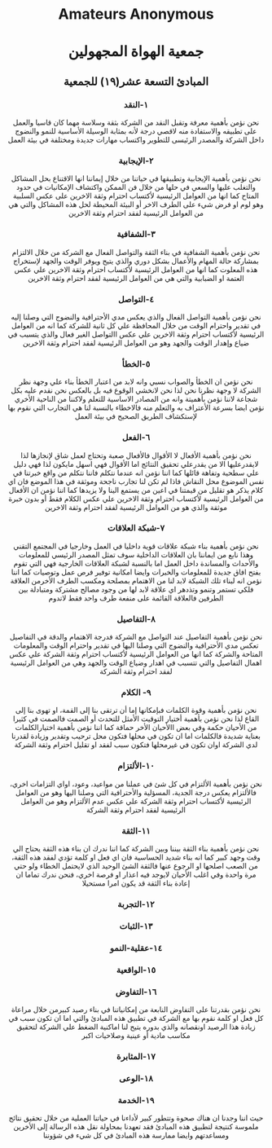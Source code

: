 # <center>Amateurs Anonymous </center>
# <center>جمعية الهواة المجهولين </center>




## <center> المبادئ التسعة عشر(١٩) للجمعية</center>

### <center>  ١-النقد</center>

<center> نحن نؤمن بأهمية معرفة وتقبل النقد من الشركة بثقة وسلاسة مهما كان قاسيا والعمل على تطبيقه والاستفادة منه لاقصي درجة لأنه بمثابة الوسيلة الأساسية للنمو والنضوج داخل الشركة والمصدر الرئيسى للتطوير واكتساب مهارات جديدة ومختلفة في بيئة العمل</center>

### <center> ٢-الإيجابية</center>

<center>نحن نؤمن بأهمية الإيجابية وتطبيقها في حياتنا من خلال إيماننا انها الاقتناع بحل المشاكل والتغلب عليها والسعي في حلها من خلال فن الممكن واكتشاف الإمكانيات في حدود المتاح  كما انها من العوامل الرئيسية لأكتساب احترام وثقة الاخرين على عكس السلبية وهو لوم او فرض شيء على الطرف الاخر أو البيئة المحيطة لحل هذه المشاكل والتي هي من العوامل الرئيسية لفقد احترام وثقة الاخرين</center>

### <center> ٣-الشفافية</center>

<center>نحن نؤمن بأهمية الشفافية في بناء الثقة والتواصل الفعال مع الشركة من خلال الالتزام  بمشاركة حالة المهام والأعمال بشكل دوري والذي يتيح ويوفر الوقت والجهد لإستخراج هذه المعلوت كما انها من العوامل الرئيسية لأكتساب احترام وثقة الاخرين علي عكس العتمة او الضبابية  والتي هي من العوامل الرئيسية لفقد احترام وثقة الاخرين</center>

### <center> ٤-التواصل</center>

<center>نحن نؤمن بأهمية التواصل الفعال والذي يعكس مدي الأحترافية والنضوج التي وصلنا إليه في تقدير واحترام الوقت من خلال المحافظة علي كل ثانية للشركة  كما انه من العوامل الرئيسية لأكتساب احترام وثقة الاخرين علي عكس االتواصل الغير فعال والذي يتسبب في ضياع وإهدار الوقت والجهد وهو من العوامل الرئيسية لفقد احترام وثقة الاخرين</center>

### <center> ٥-الخطأ</center>

<center>نحن نؤمن ان الخطأ والصواب نسبي وانه لابد من اعتبار الخطأ بناء علي وجهة نظر الشركة لا وجهة نظرنا نحن لذا نحن لانخشي الوقوع فيه بل بالعكس نحن نقدم عليه بكل شجاعة لاننا نؤمن بأهميتة وانه من المصادر الاساسية للتعلم ولاكننا من الناحية الأخري نؤمن ايضا بسرعة الأعتراف به والتعلم منه فالاخطاء بالنسبة لنا هي التجارب التي نقوم بها لإستكشاف الطريق الصحيح في بيئة العمل</center>

### <center> ٦-الفعل</center>

<center>نحن نؤمن بأهمية الأفعال لا الأقوال فالأفعال صعبة وتحتاج  لعمل شاق لإنجازها لذا لايقدرعليها الا من يقدرعلي تحقيق النتائج اما الأقوال فهي اسهل مايكون لذا فهي دليل علي سطحية وتفاهة قائلها كما اننا نؤمن انه عندما نتكلم فاننا نتكلم من واقع خبرتنا في نفس الموضوع محل النقاش فاذا لم تكن لنا تجارب ناجحة وموثقة في هذا الموضع فان اي كلام يذكر هو تقليل من قيمتنا في اعين من يستمع الينا ولا يزيدها كما اننا نؤمن ان الأفعال من العوامل الرئيسية لأكتساب احترام وثقة الاخرين علي عكس الكلام فقط أو بدون خبرة موثقة والذي هو من العوامل الرئيسية لفقد احترام وثقة الاخرين</center>

### <center> ٧-شبكة العلاقات</center>

<center>نحن نؤمن بأهمية بناء شبكة علاقات قوية داخليا في العمل وخارجيا في المجتمع التقني وهذا نابع من ايماننا بان العلاقات الداخلية سوف تمثل المصدر الرئيسي للمعلومات والأحداث والمساندة داخل العمل اما بالنسبة لشبكة العلاقات الخارجية فهي التي تقوم بفتح افاق جديدة للمعلومات والخبرات وايضا امكانية توفير فرص عمل وتوصيات كما اننا نؤمن انه لبناء تلك الشبكة لابد لنا من الاهتمام بمصلحة ومكسب الطرف الأخرمن العلاقة  فلكي تستمر وتنمو وتذدهر اي علاقة لابد لها من وجود مصالح مشتركة ومتبادلة بين الطرفين فالعلاقة القائمة على منفعة طرف واحد فقط لاتدوم</center>

### <center> ٨-التفاصيل </center>

<center>نحن نؤمن بأهمية التفاصيل عند التواصل مع الشركة فدرجة الاهتمام والدقة في التفاصيل تعكس مدي الأحترافية والنضوج التي وصلنا اليها في تقدير واحترام الوقت والمعلومات المتاحة والشركة  كما انها من العوامل الرئيسية لأكتساب احترام وثقة الشركة علي عكس اهمال التفاصيل  والتي تتسبب في اهدار وضياع الوقت والجهد وهي من العوامل الرئيسية لفقد احترام وثقة الشركة</center>

### <center> ٩- الكلام</center>

<center>نحن نؤمن بأهمية وقوة الكلمات فبإمكانها إما أن ترتقى بنا إلى القمة، او تهوى بنا إلى القاع  لذا نحن نؤمن بأهمية أختيار التوقيت الأمثل للتحدث أو الصمت فالصمت في كثيرا من الأحيان حكمة وفي بعض االأحيان الأخر حماقة كما اننا نؤمن بأهمية اختيارالكلمات بعناية شديدة فالكلمات اما ان تكون في محلها  فتكون محل ترحيب وتقدير وزيادة لقدرنا لدي الشركة اوان تكون في غيرمحلها فتكون سبب لفقد او تقليل احترام وثقة الشركة</center>

### <center> ١٠-الألتزام</center>

<center>نحن نؤمن بأهمية الألتزام في كل شئ في عملنا من مواعيد، وعود، اواي التزامات اخري، فالألتزام يعكس درجة الجدية، المسؤلية والأحترافية التي وصلنا اليها وهو من العوامل الرئيسية لأكتساب احترام وثقة الشركة علي عكس عدم الألتزام وهو من العوامل الرئيسية لفقد احترام وثقة الشركة</center>

### <center> ١١-الثقة </center>

<center>نحن نؤمن بأهمية بناء الثقة بيننا وبين الشركة كما اننا ندرك ان بناء هذه الثقة يحتاج الي وقت وجهد كبير كما انه بناء شديد الحساسية فان اي فعل او كلمة تؤدي لفقد هذه الثقة، من الصعب اصلحها او الرجوع عنها فالثقة الشئ الوحيد الذي لايحتمل الخطاء ولو حتي مرة واحدة  وفي اغلب الأحيان لايوجد فيه اعذار او فرصة اخري،  فنحن ندرك تماما ان إعادة  بناء الثقة قد يكون امرا مستحيلا</center>

### <center> ١٢-التجربة</center>
### <center> ١٣-الثبات</center>
### <center> ١٤-عقلية-النمو </center>
### <center> ١٥-الواقعية </center>

### <center> ١٦-التفاوض</center>

<center>نحن نؤمن بقدرتنا على التفاوض النابعة من إمكانياتنا في بناء رصيد كبيرمن خلال مراعاة كل فعل او كلمة نقوم بها مع الشركة في تطبيق هذه المبادئ  والتي اما ان تكون سبب في زيادة هذا الرصيد اونقصانه والذي بدوره يتيح لنا اماكنية الضغط علي الشركة لتحقيق مكاسب مادية أو عينية وصلاحيات اكبر</center>

### <center> ١٧-المثابرة </center>



### <center> ١٨-الوعى</center>


### <center> ١٩-الخدمة</center>

<center>حيث اننا وجدنا ان هناك صحوة وتتطور كبير لأداءنا في حياتنا العملية من خلال تحقيق نتائج ملموسة كنتيجة لتطبيق هذه المبادئ فقد تعهدنا بمحاولة نقل هذه الرسالة إلى الأخرين ومساعدتهم  وايضا ممارسة هذه المبادئ في كل شيء في شؤوننا</center>
